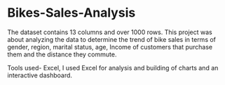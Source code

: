 # Bikes-Sales-Analysis
The dataset contains 13 columns and over 1000 rows.
This project was about analyzing the data to determine the trend of bike sales in terms of gender, region, marital status, age, Income of customers that purchase them and the distance they commute.

Tools used- Excel, I used Excel for analysis and building of charts and an interactive dashboard.
